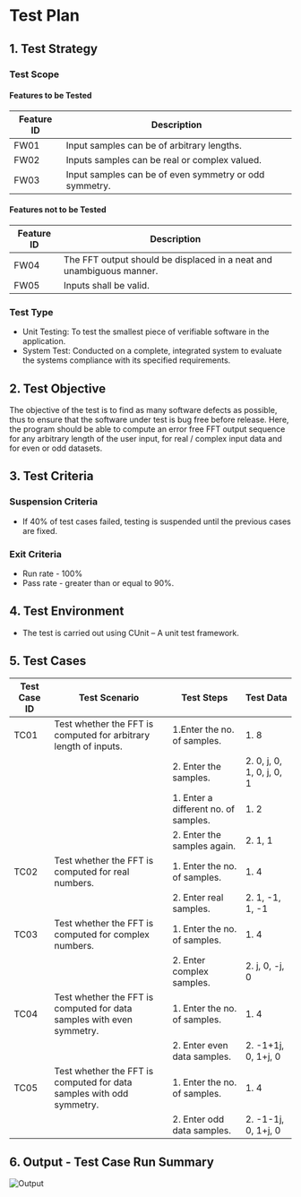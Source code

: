 # Test Plan

## 1. Test Strategy

### Test Scope

#### Features to be Tested

| Feature ID	                         |Description                                              |
|--------------------------------------|---------------------------------------------------------|
| FW01	                               | Input samples can be of arbitrary lengths.              |
| FW02	                               | Inputs samples can be real or complex valued.           |
| FW03	                               | Input samples can be of even symmetry or odd symmetry.  |

#### Features not to be Tested

| Feature ID	                         | Description                                                          |
|--------------------------------------|----------------------------------------------------------------------|
| FW04	                               | The FFT output should be displaced in a neat and unambiguous manner. |
| FW05	                               | Inputs shall be valid.                                               |

### Test Type

* Unit Testing: To test the smallest piece of verifiable software in the application.
* System Test: Conducted on a complete, integrated system to evaluate the systems compliance with its specified requirements.

## 2. Test Objective

The objective of the test is to find as many software defects as possible, thus to ensure that the software under test is bug free before release. Here, the program should be able to compute an error free FFT output sequence for any arbitrary length of the user input, for real / complex input data and for even or odd datasets. 

## 3. Test Criteria

### Suspension Criteria

* If 40% of test cases failed, testing is suspended until the previous cases are fixed.

### Exit Criteria

* Run rate - 100%
* Pass rate - greater than or equal to 90%.

## 4. Test Environment

* The test is carried out using CUnit – A unit test framework.

## 5. Test Cases

| Test Case ID 	  | Test Scenario	                                                        | Test Steps	                                    | Test Data                        |
|-----------------|-----------------------------------------------------------------------|-------------------------------------------------|----------------------------------|
| TC01	          | Test whether the FFT is computed for arbitrary length of inputs.	    | 1.Enter the no. of samples.                     | 1. 8                             |
|                 |                                                                       | 2. Enter the samples.                           | 2. 0, j, 0, 1, 0, j, 0, 1        |
|                 |                                                                       | 1. Enter a different no. of samples.	          | 1. 2                             |
|                 |                                                                       | 2. Enter the samples again.                     | 2. 1, 1                          |
| TC02	          | Test whether the FFT is computed for real numbers.	                  | 1. Enter the no. of samples.                    | 1. 4                             |
|                 |                                                                       | 2. Enter real samples.	                        | 2. 1, -1, 1, -1                  |
| TC03	          | Test whether the FFT is computed for complex numbers.	                | 1. Enter the no. of samples.                    | 1. 4                             |
|                 |                                                                       | 2. Enter complex samples.	                      | 2. j, 0, -j, 0                   |
| TC04	          | Test whether the FFT is computed for data samples with even symmetry.	| 1. Enter the no. of samples.                    | 1. 4                             |
|                 |                                                                       | 2. Enter even data samples.                     | 2. -1+1j, 0, 1+j, 0              |
| TC05	          | Test whether the FFT is computed for data samples with odd symmetry.	| 1. Enter the no. of samples.                    | 1. 4                             |
|                 |                                                                       | 2. Enter odd data samples.                      | 2. -1-1j, 0, 1+j, 0

## 6. Output - Test Case Run Summary

![Output](https://github.com/stepin105296/N-Point_Fast_Fourier_Transform_Calculator/blob/master/MiniProject_C/4_TestPlanAndOutput/Test%20Case%20Run%20Summary.png)

